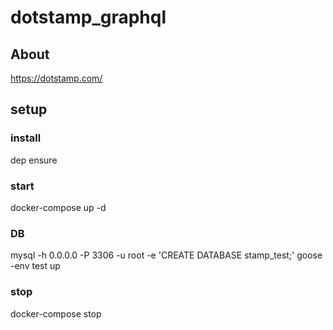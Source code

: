 # dotstamp_graphql

## About
https://dotstamp.com/

## setup

### install
dep ensure

### start
docker-compose up -d

### DB
mysql -h 0.0.0.0 -P 3306 -u root -e 'CREATE DATABASE stamp_test;'
goose -env test up

### stop
docker-compose stop
